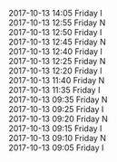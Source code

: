 2017-10-13 14:05 Friday  I  
2017-10-13 12:55 Friday  N  
2017-10-13 12:50 Friday  I  
2017-10-13 12:45 Friday  N  
2017-10-13 12:40 Friday  I  
2017-10-13 12:25 Friday  N  
2017-10-13 12:20 Friday  I  
2017-10-13 11:40 Friday  N  
2017-10-13 11:35 Friday  I  
2017-10-13 09:35 Friday  N  
2017-10-13 09:25 Friday  I  
2017-10-13 09:20 Friday  N  
2017-10-13 09:15 Friday  I  
2017-10-13 09:10 Friday  N  
2017-10-13 09:05 Friday  I  
